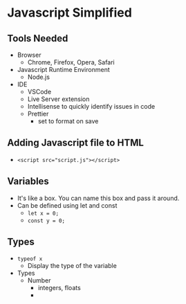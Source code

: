 # Javascript Simplified

## Tools Needed
- Browser
  - Chrome, Firefox, Opera, Safari
- Javascript Runtime Environment
  - Node.js
-  IDE
   -  VSCode
   -  Live Server extension
   -  Intellisense to quickly identify issues in code
   -  Prettier
      -  set to format on save

##  Adding Javascript file to HTML
- `<script src="script.js"></script>`

## Variables
- It's like a box. You can name this box and pass it around.
- Can be defined using let and const
  - `let x = 0;`
  - `const y = 0;`

## Types 
- `typeof x`
  - Display the type of the variable
- Types
  - Number
    - integers, floats
    - 